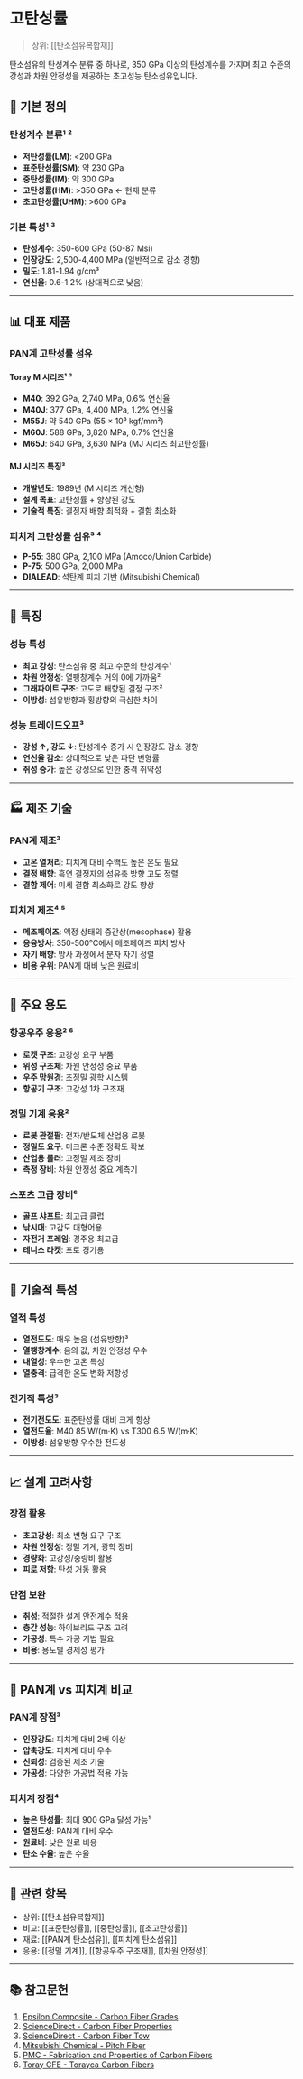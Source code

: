 # 고탄성률

> 상위: [[탄소섬유복합재]]

탄소섬유의 탄성계수 분류 중 하나로, 350 GPa 이상의 탄성계수를 가지며 최고 수준의 강성과 차원 안정성을 제공하는 초고성능 탄소섬유입니다.

## 🔩 기본 정의

### 탄성계수 분류¹ ²
- **저탄성률(LM)**: <200 GPa
- **표준탄성률(SM)**: 약 230 GPa
- **중탄성률(IM)**: 약 300 GPa
- **고탄성률(HM)**: >350 GPa ← 현재 분류
- **초고탄성률(UHM)**: >600 GPa

### 기본 특성¹ ³
- **탄성계수**: 350-600 GPa (50-87 Msi)
- **인장강도**: 2,500-4,400 MPa (일반적으로 감소 경향)
- **밀도**: 1.81-1.94 g/cm³
- **연신율**: 0.6-1.2% (상대적으로 낮음)

---

## 📊 대표 제품

### PAN계 고탄성률 섬유

#### Toray M 시리즈¹ ³
- **M40**: 392 GPa, 2,740 MPa, 0.6% 연신율
- **M40J**: 377 GPa, 4,400 MPa, 1.2% 연신율
- **M55J**: 약 540 GPa (55 × 10³ kgf/mm²)
- **M60J**: 588 GPa, 3,820 MPa, 0.7% 연신율
- **M65J**: 640 GPa, 3,630 MPa (MJ 시리즈 최고탄성률)

#### MJ 시리즈 특징³
- **개발년도**: 1989년 (M 시리즈 개선형)
- **설계 목표**: 고탄성률 + 향상된 강도
- **기술적 특징**: 결정자 배향 최적화 + 결함 최소화

### 피치계 고탄성률 섬유³ ⁴
- **P-55**: 380 GPa, 2,100 MPa (Amoco/Union Carbide)
- **P-75**: 500 GPa, 2,000 MPa
- **DIALEAD**: 석탄계 피치 기반 (Mitsubishi Chemical)

---

## 🎯 특징

### 성능 특성
- **최고 강성**: 탄소섬유 중 최고 수준의 탄성계수¹
- **차원 안정성**: 열팽창계수 거의 0에 가까움²
- **그래파이트 구조**: 고도로 배향된 결정 구조²
- **이방성**: 섬유방향과 횡방향의 극심한 차이

### 성능 트레이드오프³
- **강성 ↑, 강도 ↓**: 탄성계수 증가 시 인장강도 감소 경향
- **연신율 감소**: 상대적으로 낮은 파단 변형률
- **취성 증가**: 높은 강성으로 인한 충격 취약성

---

## 🏭 제조 기술

### PAN계 제조³
- **고온 열처리**: 피치계 대비 수백도 높은 온도 필요
- **결정 배향**: 흑연 결정자의 섬유축 방향 고도 정렬
- **결함 제어**: 미세 결함 최소화로 강도 향상

### 피치계 제조⁴ ⁵
- **메조페이즈**: 액정 상태의 중간상(mesophase) 활용
- **용융방사**: 350-500°C에서 메조페이즈 피치 방사
- **자기 배향**: 방사 과정에서 분자 자기 정렬
- **비용 우위**: PAN계 대비 낮은 원료비

---

## 🌟 주요 용도

### 항공우주 응용² ⁶
- **로켓 구조**: 고강성 요구 부품
- **위성 구조체**: 차원 안정성 중요 부품
- **우주 망원경**: 초정밀 광학 시스템
- **항공기 구조**: 고강성 1차 구조재

### 정밀 기계 응용²
- **로봇 관절팔**: 전자/반도체 산업용 로봇
- **정밀도 요구**: 미크론 수준 정확도 확보
- **산업용 롤러**: 고정밀 제조 장비
- **측정 장비**: 차원 안정성 중요 계측기

### 스포츠 고급 장비⁶
- **골프 샤프트**: 최고급 클럽
- **낚시대**: 고감도 대형어용
- **자전거 프레임**: 경주용 최고급
- **테니스 라켓**: 프로 경기용

---

## 🔬 기술적 특성

### 열적 특성
- **열전도도**: 매우 높음 (섬유방향)³
- **열팽창계수**: 음의 값, 차원 안정성 우수
- **내열성**: 우수한 고온 특성
- **열충격**: 급격한 온도 변화 저항성

### 전기적 특성³
- **전기전도도**: 표준탄성률 대비 크게 향상
- **열전도율**: M40 85 W/(m·K) vs T300 6.5 W/(m·K)
- **이방성**: 섬유방향 우수한 전도성

---

## 📈 설계 고려사항

### 장점 활용
- **초고강성**: 최소 변형 요구 구조
- **차원 안정성**: 정밀 기계, 광학 장비
- **경량화**: 고강성/중량비 활용
- **피로 저항**: 탄성 거동 활용

### 단점 보완
- **취성**: 적절한 설계 안전계수 적용
- **층간 성능**: 하이브리드 구조 고려
- **가공성**: 특수 가공 기법 필요
- **비용**: 용도별 경제성 평가

---

## 🎯 PAN계 vs 피치계 비교

### PAN계 장점³
- **인장강도**: 피치계 대비 2배 이상
- **압축강도**: 피치계 대비 우수
- **신뢰성**: 검증된 제조 기술
- **가공성**: 다양한 가공법 적용 가능

### 피치계 장점⁴
- **높은 탄성률**: 최대 900 GPa 달성 가능¹
- **열전도성**: PAN계 대비 우수
- **원료비**: 낮은 원료 비용
- **탄소 수율**: 높은 수율

---

## 🔗 관련 항목
- 상위: [[탄소섬유복합재]]
- 비교: [[표준탄성률]], [[중탄성률]], [[초고탄성률]]
- 재료: [[PAN계 탄소섬유]], [[피치계 탄소섬유]]
- 응용: [[정밀 기계]], [[항공우주 구조재]], [[차원 안정성]]

---

## 📚 참고문헌

1. [Epsilon Composite - Carbon Fiber Grades](https://www.epsilon-composite.com/en/carbon-fiber-grades)
2. [ScienceDirect - Carbon Fiber Properties](https://www.sciencedirect.com/topics/materials-science/carbon-fiber-properties)
3. [ScienceDirect - Carbon Fiber Tow](https://www.sciencedirect.com/topics/materials-science/carbon-fiber-tow)
4. [Mitsubishi Chemical - Pitch Fiber](https://mccfc.com/pitch-fiber/)
5. [PMC - Fabrication and Properties of Carbon Fibers](https://pmc.ncbi.nlm.nih.gov/articles/PMC5513585/)
6. [Toray CFE - Torayca Carbon Fibers](https://toray-cfe.com/en/products/torayca-carbon-fibers/)